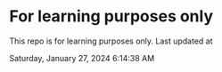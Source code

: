 # For learning purposes only
This repo is for learning purposes only.
Last updated at

Saturday, January 27, 2024 6:14:38 AM

